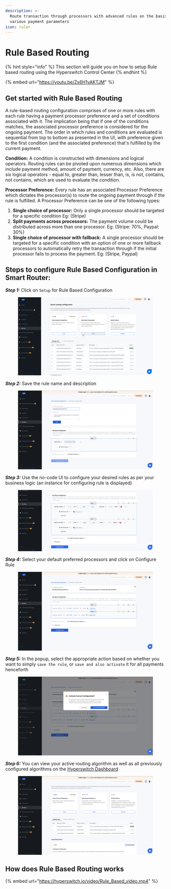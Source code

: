 ```yaml
---
description: >-
  Route transaction through processors with advanced rules on the basis of
  various payment parameters
icon: ruler
---
```


# Rule Based Routing

{% hint style="info" %}
This section will guide you on how to setup Rule based routing using the Hyperswitch Control Center
{% endhint %}

{% embed url="https://youtu.be/Zs6H1vAKTJM" %}

## Get started with Rule Based Routing

A rule-based routing configuration comprises of one or more rules with each rule having a payment processor preference and a set of conditions associated with it. The implication being that if one of the conditions matches, the associated processor preference is considered for the ongoing payment. The order in which rules and conditions are evaluated is sequential from top to bottom as presented in the UI, with preference given to the first condition (and the associated preference) that's fulfilled by the current payment.&#x20;

**Condition:** A condition is constructed with dimensions and logical operators. Routing rules can be pivoted upon numerous dimensions which include payment method, amount of payment, currency, etc. Also, there are six logical operators - equal to, greater than, lesser than, is, is not, contains, not contains, which are used to evaluate the condition.

**Processor Preference:** Every rule has an associated Processor Preference which dictates the processor(s) to route the ongoing payment through if the rule is fulfilled. A Processor Preference can be one of the following types:

1. **Single choice of processor:** Only a single processor should be targeted for a specific condition Eg: (Stripe)
2. **Split payments across processors:** The payment volume could be distributed across more than one processor. Eg: (Stripe: 70%, Paypal: 30%)
3. **Single choice of processor with fallback:** A single processor should be targeted for a specific condition with an option of one or more fallback processors to automatically retry the transaction through if the initial processor fails to process the payment. Eg: (Stripe, Paypal)

## Steps to configure Rule Based Configuration in Smart Router:



_**Step 1:**_ Click on `Setup` for Rule Based Configuration

<figure><img src="../../../.gitbook/assets/Astep1-smartrouter.png" alt=""><figcaption></figcaption></figure>

_**Step 2:**_ Save the rule name and description

<figure><img src="../../../.gitbook/assets/Astep2-smartrouter.png" alt=""><figcaption></figcaption></figure>

_**Step 3:**_ Use the no-code UI to configure your desired rules as per your business logic (an instance for configuring rule is displayed)

<figure><img src="../../../.gitbook/assets/Astep3-smartrouter.png" alt=""><figcaption></figcaption></figure>

_**Step 4:**_ Select your default preferred processors and click on Configure Rule

<figure><img src="../../../.gitbook/assets/Astep4-smartrouter.png" alt=""><figcaption></figcaption></figure>

_**Step 5:**_ In the popup, select the appropriate action based on whether you want to simply `save the rule`, or `save and also activate` it for all payments henceforth

<figure><img src="../../../.gitbook/assets/Astep5-smartrouter.png" alt=""><figcaption></figcaption></figure>

_**Step 6:**_ You can view your active routing algorithm as well as all previously configured algorithms on the [Hyperswitch Dashboard](https://app.hyperswitch.io/routing)

<figure><img src="../../../.gitbook/assets/Astep6-smartrouter.png" alt=""><figcaption></figcaption></figure>

## How does Rule Based Routing works

{% embed url="https://hyperswitch.io/video/Rule_Based_video.mp4" %}
